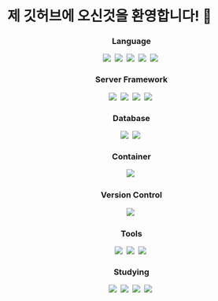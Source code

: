 # 제 깃허브에 오신것을 환영합니다! 👋



<h3 align="center">Language</h3>
<div align="center">
  <img src="https://img.shields.io/badge/Java-744E3B?style=flat-square"/>&nbsp
  <img src="https://img.shields.io/badge/Python-3776AB?style=flat-square&logo=Python&logoColor=white"/>&nbsp
  <img src="https://img.shields.io/badge/JavaScript-F7DF1E?style=flat-square&logo=JavaScript&logoColor=white"/>&nbsp
  <img src="https://img.shields.io/badge/CSS-663399?style=flat-square&logo=CSS&logoColor=white"/>&nbsp
  <img src="https://img.shields.io/badge/PHP-777BB4?style=flat-square&logo=PHP&logoColor=white"/>&nbsp
</div>


<h3 align="center">Server Framework</h3>
<div align="center">
  <img src="https://img.shields.io/badge/Spring-6DB33F?style=flat-square&logo=Spring&logoColor=white"/>&nbsp
  <img src="https://img.shields.io/badge/SpringBoot-6DB33F?style=flat-square&logo=SpringBoot&logoColor=white"/>&nbsp
  <img src="https://img.shields.io/badge/Flask-000000?style=flat-square&logo=Flask&logoColor=white"/>&nbsp
  <img src="https://img.shields.io/badge/FastAPI-009688?style=flat-square&logo=FastAPI&logoColor=white"/>&nbsp
</div>


<h3 align="center">Database</h3>
<div align="center">
  <img src="https://img.shields.io/badge/MySQL-4479A1?style=flat-square&logo=MySQL&logoColor=white"/>&nbsp
  <img src="https://img.shields.io/badge/MariaDB-003545?style=flat-square&logo=MariaDB&logoColor=white"/>&nbsp
</div>


<h3 align="center">Container</h3>
<div align="center">
  <img src="https://img.shields.io/badge/Docker-2496ED?style=flat-square&logo=Docker&logoColor=white"/>&nbsp
</div>


<h3 align="center">Version Control</h3>
<div align="center">
  <img src="https://img.shields.io/badge/Git-F05032?style=flat-square&logo=Git&logoColor=white"/>&nbsp
</div>


<h3 align="center">Tools</h3>
<div align="center">
  <img src="https://img.shields.io/badge/VScode-000000?style=flat-square"/>&nbsp
  <img src="https://img.shields.io/badge/IntelliJ IDEA-000000?style=flat-square&logo=IntellijIDEA&logoColor=white"/>&nbsp
  <img src="https://img.shields.io/badge/Postman-FF6C37?style=flat-square&logo=Postman&logoColor=white"/>&nbsp
</div>


<h3 align="center">Studying</h3>
<div align="center">
  <img src="https://img.shields.io/badge/jQuery-0769AD?style=flat-square&logo=jQuery&logoColor=white"/>&nbsp
  <img src="https://img.shields.io/badge/TypeScript-3178C6?style=flat-square&logo=jQuery&logoColor=white"/>&nbsp
  <img src="https://img.shields.io/badge/AmazonWebService-232F3E?style=flat-square&logo=AmazonWebService&logoColor=white"/>&nbsp
  <img src="https://img.shields.io/badge/Jenkins-D24939?style=flat-square&logo=Jenkins&logoColor=white"/>&nbsp
</div>




<!--
**mmn1300/mmn1300** is a ✨ _special_ ✨ repository because its `README.md` (this file) appears on your GitHub profile.

Here are some ideas to get you started:

- 🔭 I’m currently working on ...
- 🌱 I’m currently learning ...
- 👯 I’m looking to collaborate on ...
- 🤔 I’m looking for help with ...
- 💬 Ask me about ...
- 📫 How to reach me: ...
- 😄 Pronouns: ...
- ⚡ Fun fact: ...
-->
